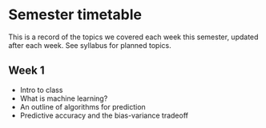 # Semester timetable
This is a record of the topics we covered each week this semester, updated after each week. See syllabus for planned topics.



## Week 1
* Intro to class
* What is machine learning?
* An outline of algorithms for prediction
* Predictive accuracy and the bias-variance tradeoff
